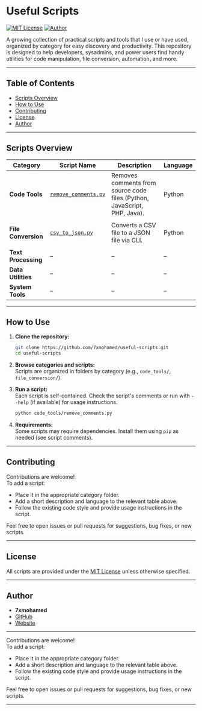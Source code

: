 # Useful Scripts

[![MIT License](https://img.shields.io/badge/license-MIT-blue.svg)](LICENSE)
[![Author](https://img.shields.io/badge/author-7xmohamed-blueviolet)](https://7xmohamed.com)

A growing collection of practical scripts and tools that I use or have used, organized by category for easy discovery and productivity. This repository is designed to help developers, sysadmins, and power users find handy utilities for code manipulation, file conversion, automation, and more.

---

## Table of Contents

- [Scripts Overview](#scripts-overview)
- [How to Use](#how-to-use)
- [Contributing](#contributing)
- [License](#license)
- [Author](#author)

---

## Scripts Overview

| Category            | Script Name                                           | Description                                                              | Language |
| ------------------- | ----------------------------------------------------- | ------------------------------------------------------------------------ | -------- |
| **Code Tools**      | [`remove_comments.py`](code_tools/remove_comments.py) | Removes comments from source code files (Python, JavaScript, PHP, Java). | Python   |
|                     |                                                       |                                                                          |          |
| **File Conversion** | [`csv_to_json.py`](file_conversion/csv_to_json.py)    | Converts a CSV file to a JSON file via CLI.                              | Python   |
|                     |                                                       |                                                                          |          |
| **Text Processing** | –                                                     | –                                                                        | –        |
| **Data Utilities**  | –                                                     | –                                                                        | –        |
| **System Tools**    | –                                                     | –                                                                        | –        |

---

## How to Use

1. **Clone the repository:**

   ```bash
   git clone https://github.com/7xmohamed/useful-scripts.git
   cd useful-scripts
   ```

2. **Browse categories and scripts:**  
   Scripts are organized in folders by category (e.g., `code_tools/`, `file_conversion/`).
3. **Run a script:**  
   Each script is self-contained. Check the script's comments or run with `--help` (if available) for usage instructions.

   ```bash
   python code_tools/remove_comments.py
   ```

4. **Requirements:**  
   Some scripts may require dependencies. Install them using `pip` as needed (see script comments).

---

## Contributing

Contributions are welcome!  
To add a script:

- Place it in the appropriate category folder.
- Add a short description and language to the relevant table above.
- Follow the existing code style and provide usage instructions in the script.

Feel free to open issues or pull requests for suggestions, bug fixes, or new scripts.

---

## License

All scripts are provided under the [MIT License](LICENSE) unless otherwise specified.

---

## Author

- **7xmohamed**
- [GitHub](https://github.com/7xmohamed)
- [Website](https://7xmohamed.com)

---

Contributions are welcome!  
To add a script:

- Place it in the appropriate category folder.
- Add a short description and language to the relevant table above.
- Follow the existing code style and provide usage instructions in the script.

Feel free to open issues or pull requests for suggestions, bug fixes, or new scripts.

---
